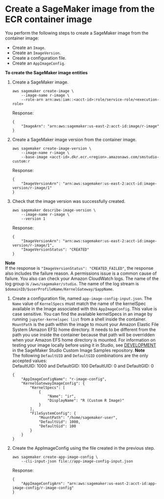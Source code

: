 # Create a SageMaker image from the ECR container image<a name="studio-byoi-sdk-create-image"></a>

You perform the following steps to create a SageMaker image from the container image:
+ Create an `Image`\.
+ Create an `ImageVersion`\.
+ Create a configuration file\.
+ Create an `AppImageConfig`\.

**To create the SageMaker image entities**

1. Create a SageMaker image\.

   ```
   aws sagemaker create-image \
       --image-name r-image \
       --role-arn arn:aws:iam::<acct-id>:role/service-role/<execution-role>
   ```

   Response:

   ```
   {
       "ImageArn": "arn:aws:sagemaker:us-east-2:acct-id:image/r-image"
   }
   ```

1. Create a SageMaker image version from the container image\.

   ```
   aws sagemaker create-image-version \
       --image-name r-image \
       --base-image <acct-id>.dkr.ecr.<region>.amazonaws.com/smstudio-custom:r
   ```

   Response:

   ```
   {
       "ImageVersionArn": "arn:aws:sagemaker:us-east-2:acct-id:image-version/r-image/1"
   }
   ```

1. Check that the image version was successfully created\.

   ```
   aws sagemaker describe-image-version \
       --image-name r-image \
       --version 1
   ```

   Response:

   ```
   {
       "ImageVersionArn": "arn:aws:sagemaker:us-east-2:acct-id:image-version/r-image/1",
       "ImageVersionStatus": "CREATED"
   }
   ```
**Note**  
If the response is `"ImageVersionStatus": "CREATED_FAILED"`, the response also includes the failure reason\. A permissions issue is a common cause of failure\. You also can check your Amazon CloudWatch logs\. The name of the log group is `/aws/sagemaker/studio`\. The name of the log stream is `$domainID/$userProfileName/KernelGateway/$appName`\.

1. Create a configuration file, named `app-image-config-input.json`\. The `Name` value of `KernelSpecs` must match the name of the kernelSpec available in the Image associated with this `AppImageConfig`\. This value is case sensitive\. You can find the available kernelSpecs in an image by running `jupyter-kernelspec list` from a shell inside the container\. `MountPath` is the path within the image to mount your Amazon Elastic File System \(Amazon EFS\) home directory\. It needs to be different from the path you use inside the container because that path will be overridden when your Amazon EFS home directory is mounted\. For information on testing your image locally before using it in Studio, see [DEVELOPMENT](https://github.com/aws-samples/sagemaker-studio-custom-image-samples/blob/main/DEVELOPMENT.md) in the SageMaker Studio Custom Image Samples repository\. 
**Note**  
The following `DefaultUID` and `DefaultGID` combinations are the only accepted values:   
 DefaultUID: 1000 and DefaultGID: 100 
 DefaultUID: 0 and DefaultGID: 0 

   ```
   {
       "AppImageConfigName": "r-image-config",
       "KernelGatewayImageConfig": {
           "KernelSpecs": [
               {
                   "Name": "ir",
                   "DisplayName": "R (Custom R Image)"
               }
           ],
           "FileSystemConfig": {
               "MountPath": "/home/sagemaker-user",
               "DefaultUid": 1000,
               "DefaultGid": 100
           }
       }
   }
   ```

1. Create the AppImageConfig using the file created in the previous step\.

   ```
   aws sagemaker create-app-image-config \
       --cli-input-json file://app-image-config-input.json
   ```

   Response:

   ```
   {
       "AppImageConfigArn": "arn:aws:sagemaker:us-east-2:acct-id:app-image-config/r-image-config"
   }
   ```